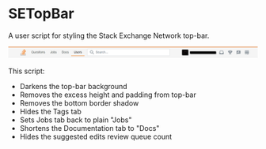 # SETopBar
A user script for styling the Stack Exchange Network top-bar.

![SO Top-Bar Screenshot][1]

This script:
* Darkens the top-bar background
* Removes the excess height and padding from top-bar
* Removes the bottom border shadow
* Hides the Tags tab
* Sets Jobs tab back to plain "Jobs"
* Shortens the Documentation tab to "Docs"
* Hides the suggested edits review queue count

[1]:https://github.com/tziporaziegler/SETopBar/blob/master/so-top-bar-screenshot.png
